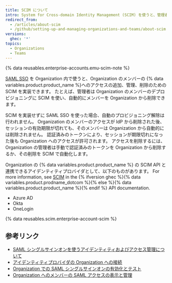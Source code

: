 ```yaml
---
title: SCIM について
intro: System for Cross-domain Identity Management (SCIM) を使うと、管理者はユーザの識別情報のシステム間での交換を自動化できます。
redirect_from:
  - /articles/about-scim
  - /github/setting-up-and-managing-organizations-and-teams/about-scim
versions:
  ghec: '*'
topics:
  - Organizations
  - Teams
---
```


{% data reusables.enterprise-accounts.emu-scim-note %}

[SAML SSO](/articles/about-identity-and-access-management-with-saml-single-sign-on) を Organization 内で使うと、Organization のメンバーの {% data variables.product.product_name %}へのアクセスの追加、管理、削除のための SCIM を実装できます。 たとえば、管理者は Organization のメンバーのデプロビジョニングに SCIM を使い、自動的にメンバーを Organization から削除できます。

SCIM を実装せずに SAML SSO を使った場合、自動のプロビジョニング解除は行われません。 Organization のメンバーのアクセスが ldP から削除された後、セッションの有効期限が切れても、そのメンバーは Organization から自動的には削除されません。 認証済みのトークンにより、セッションが期限切れになった後も Organization へのアクセスが許可されます。 アクセスを削除するには、Organization の管理者は手動で認証済みのトークンを Organization から削除するか、その削除を SCIM で自動化します。

Organization の {% data variables.product.product_name %} の SCIM API と連携できるアイデンティティプロバイダとして、以下のものがあります。 For more information, see [SCIM](/rest/reference/scim) in the {% ifversion ghec %}{% data variables.product.prodname_dotcom %}{% else %}{% data variables.product.product_name %}{% endif %} API documentation.
- Azure AD
- Okta
- OneLogin

{% data reusables.scim.enterprise-account-scim %}

## 参考リンク

- [SAML シングルサインオンを使うアイデンティティおよびアクセス管理について](/articles/about-identity-and-access-management-with-saml-single-sign-on)
- [アイデンティティプロバイダの Organization への接続](/articles/connecting-your-identity-provider-to-your-organization)
- [Organization での SAML シングルサインオンの有効化とテスト](/articles/enabling-and-testing-saml-single-sign-on-for-your-organization)
- [Organization へのメンバーの SAML アクセスの表示と管理](/github/setting-up-and-managing-organizations-and-teams//viewing-and-managing-a-members-saml-access-to-your-organization)
